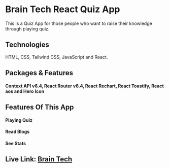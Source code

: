 # Brain Tech React Quiz App

This is a Quiz App for those people who want to raise their knowledge through playing quiz.

## Technologies

HTML, CSS, Tailwind CSS, JavaScript and React.

## Packages & Features

#### Context API v6.4, React Router v6.4, React Rechart, React Toastify, React aos and Hero Icon

## Features Of This App

#### Playing Quiz
#### Read Blogs
#### See Stats

## Live Link: [Brain Tech](https://web-braintech.netlify.app/)